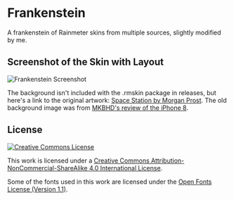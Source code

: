 # Frankenstein

A frankenstein of Rainmeter skins from multiple sources, slightly modified by me.

## Screenshot of the Skin with Layout

![Frankenstein Screenshot](./Screenshot.png "Frankenstein Screenshot")

The background isn't included with the .rmskin package in releases, but here's a link to the original artwork: [Space Station by Morgan Prost]((https://www.artstation.com/artwork/YaQwgP)). The old background image was from [MKBHD's review of the iPhone 8](https://twitter.com/MKBHD/status/914113772125609986).

## License

[![Creative Commons License](https://i.creativecommons.org/l/by-nc-sa/4.0/88x31.png "CC BY-NC-SA 4.0")](http://creativecommons.org/licenses/by-nc-sa/4.0/)

This work is licensed under a [Creative Commons Attribution-NonCommercial-ShareAlike 4.0 International License](http://creativecommons.org/licenses/by-nc-sa/4.0/).

Some of the fonts used in this work are licensed under the [Open Fonts License (Version 1.1)](https://openfontlicense.org/open-font-license-official-text/).
